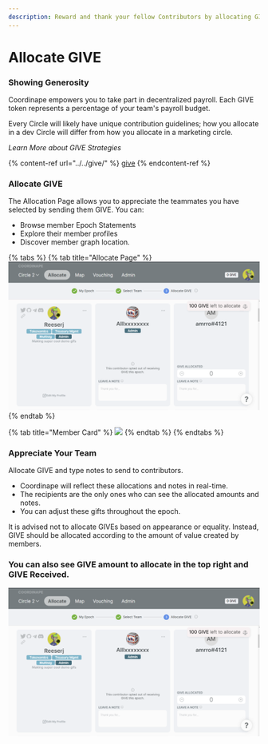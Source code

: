```yaml
---
description: Reward and thank your fellow Contributors by allocating GIVE
---
```


# Allocate GIVE

### Showing Generosity

Coordinape empowers you to take part in decentralized payroll. Each GIVE token represents a percentage of your team's payroll budget.

Every Circle will likely have unique contribution guidelines; how you allocate in a dev Circle will differ from how you allocate in a marketing circle.

_Learn More about GIVE Strategies_

{% content-ref url="../../give/" %}
[give](../../give/)
{% endcontent-ref %}

### Allocate GIVE

The Allocation Page allows you to appreciate the teammates you have selected by sending them GIVE. You can:

* Browse member Epoch Statements
* Explore their member profiles
* Discover member graph location.

{% tabs %}
{% tab title="Allocate Page" %}
![](<../../../.gitbook/assets/image (17).png>)
{% endtab %}

{% tab title="Member Card" %}
![](../../../.gitbook/assets/How\_to\_Coordinape15.jpg)
{% endtab %}
{% endtabs %}

### Appreciate Your Team

Allocate GIVE and type notes to send to contributors.

* Coordinape will reflect these allocations and notes in real-time.
* The recipients are the only ones who can see the allocated amounts and notes.
* You can adjust these gifts throughout the epoch.

It is advised not to allocate GIVEs based on appearance or equality. Instead, GIVE should be allocated according to the amount of value created by members.

### You can also see GIVE amount to allocate in the top right and GIVE Received.

![](<../../../.gitbook/assets/image (10).png>)
